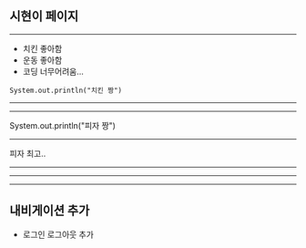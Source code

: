 ## 시현이 페이지

---

- 치킨 좋아함
- 운동 좋아함
- 코딩 너무어려움...

```
System.out.println("치킨 짱")
```
---

---

System.out.println("피자 짱")

---
피자 최고..

---
---
---

## 내비게이션 추가
- 로그인 로그아웃 추가